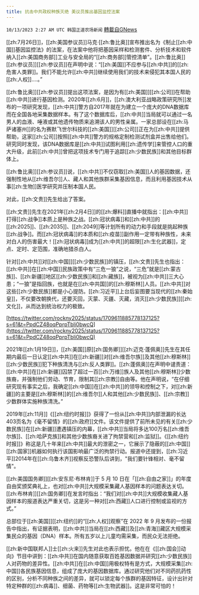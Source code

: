 ```yaml
---
title: 抗击中共政权种族灭绝 美议员推出基因监控法案
---
```

`10/13/2023 2:27 AM UTC 韩国正道农场新闻` [轉載自GNews](https://gnews.org/articles/1826700)

[[zh:7月26日]]，[[zh:美国参议员]]马克·[[zh:鲁比奥]]宣布推出名为《制止[[zh:中国]]基因监控法》的法案，在法案中他将把基因采样和检测套件、分析技术和软件纳入[[zh:美国商务部]]工业与安全局的“[[zh:商务部]]管控清单”。[[zh:鲁比奥]][[zh:参议员]][[zh:参议员]]在声明中说：“[[zh:美国]]不应参与[[zh:中共]]的[[zh:危害人类罪]]。我们不能允许[[zh:中共]]继续使用我们的技术来侵犯其本国人民的[[zh:人权]]....。”

  

[[zh:鲁比奥]][[zh:参议员]]提出这项法案，是因为有[[zh:美国]][[zh:公司]]在帮助[[zh:中共]]进行基因检测。2020年[[zh:6月]]，[[zh:澳大利亚战略政策研究所]]发布的一项研究发现，[[zh:中共]]警方自2017年就在为建立一个庞大的DNA数据库而在全国各地采集数据样本。有了这个数据库后，[[zh:中共]]当局就可以通过一名男人的血液、唾液或其他遗传物质来追溯该人的男性亲属。一家总部设在[[zh:马萨诸塞州]]的名为赛默飞世尔科技的[[zh:美国]][[zh:公司]]正在为[[zh:中共]]提供帮助，这家[[zh:公司]]按照[[zh:中共]]警方的规格定制检测试剂盒并出售给他们。研究同时发现，该DNA数据库是[[zh:中共]]试图利用[[zh:遗传学]]来管控人口的重大升级，此前[[zh:中共]]曾把这项技术专门用于追踪[[zh:少数民族]]和其他目标群体上。

  

[[zh:鲁比奥]][[zh:参议员]]说，[[zh:中共]]不仅窃取[[zh:美国]]人的基因数据，还强制性地从[[zh:维吾尔]]人、藏人和其他族群采集基因信息，而且利用基因技术从事[[zh:生物]]医学研究并压制本国人民。

对此，[[zh:文贵]]先生给出了答案。

[[zh:文贵]]先生在2021年[[zh:2月4日]]的[[zh:爆料]]直播中就指出：[[zh:中共]]打得[[zh:战争]]本质上是种族之战。[[zh:冠状病毒]]和[[zh:中共]]的[[zh:2025]]、[[zh:2035]]、[[zh:2049]]等计划所有的动力和手段就是挑起种族[[zh:战争]]。而[[zh:冠状病毒]]的本质和[[zh:疫苗]]副作用一定带有种族性，未来对白人的伤害最大！[[zh:冠状病毒]]成为[[zh:中共]]的超限[[zh:生化武器]]，定点、定时、定范围，准确地猎杀白人。

针对[[zh:中共]]对[[zh:中国]][[zh:少数民族]]的镇压，[[zh:文贵]]先生也指出：[[zh:中共]]在[[zh:中国]]民族政策中有“三危一狼”之说，“三危”就是[[zh:蒙古族]]、[[zh:新疆]]地区[[zh:少数民族]]和[[zh:藏族]]，被视为[[zh:中共]]三大心患；“一狼”是指回族，也就是在[[zh:中共国]]的[[zh:穆斯林]]人员。[[zh:中共]]对这些[[zh:少数民族]]都是小心提防。[[zh:习近平]]上台后妄图要当现代的[[zh:秦始皇]]，不仅要改朝换代，还要灭回，灭蒙、灭疆、灭藏，消灭[[zh:少数民族]][[zh:文化]]，从而达到统治权力的极致。

[https://twitter.com/rockny2025/status/1709611885778137125?s=61&t=PpdCZ48oqPprpTbli0bwcQ](https://twitter.com/rockny2025/status/1709611885778137125?s=61&t=PpdCZ48oqPprpTbli0bwcQ)

  

2021年[[zh:1月19日]]，[[zh:美国]]原[[zh:国务卿]][[zh:迈克·蓬佩奥]]先生在其任期内最后一日认定[[zh:中共]]在[[zh:新疆]]对[[zh:维吾尔族]]及其他[[zh:穆斯林]][[zh:少数民族]]犯下种族清洗与[[zh:反人类罪]]。[[zh:蓬佩奥]]在声明中谴责道：[[zh:中共]]在[[zh:新疆]]囚禁了超过一百[[zh:万维]]族人及其他[[zh:穆斯林]]少数族裔，并强制他们劳动、节育，限制其[[zh:宗教]]自由等。他在声明说，“在仔细研究现有事实之后，我确定[[zh:中国]]在[[zh:中共]]的领导和控制之下，对[[zh:新疆]]的主要是[[zh:穆斯林]]的[[zh:维吾尔]]人和其他[[zh:少数民族]]、[[zh:宗教]]少数群体实施种族清洗。”

  

2019年[[zh:11月]]《[[zh:纽约时报]]》获得了一份从[[zh:中共]]内部泄漏的长达403页名为《毫不留情》的[[zh:政府]]文件。该文件提供了前所未见的有关[[zh:少数民族]]在[[zh:新疆]]遭遇镇压的内幕，[[zh:中共]]当局将多达100万名[[zh:维吾尔族]]、[[zh:哈萨克族]]和其他少数族裔关进了拘禁营和[[zh:监狱]]。《[[zh:纽约时报]]》称这是几十年来[[zh:中共]]最大的泄密之一，它展示了隐蔽的[[zh:中国]][[zh:国家]]机器如何执行该国影响最广泛的拘禁行动。报道中还提到，[[zh:习近平]]2014年在[[zh:乌鲁木齐]]视察反恐警队后讲到，"我们要针锋相对、毫不留情"。

  

[[zh:美国国务卿]][[zh:安东尼·布林肯]]于 5 月 10 日在「[[zh:自由之家]]」的年度自由奖颁奖典礼上，也对[[zh:中共]]大规模采集藏人基因样本的问题表达关切。[[zh:布林肯]][[zh:国务卿]]在发言时指出：“我们对[[zh:中共]]大规模收集藏人基因样本的报道表达严重关切，这是另一种对[[zh:西藏]]人口进行控制或监视的方式。”

总部位于[[zh:美国]][[zh:纽约]]的“[[zh:人权]]观察”在 2022 年 9 月发布的一份报告中指出，有证据表明，[[zh:中共]]当局在[[zh:西藏]]及[[zh:青海]]藏区大规模采集民众的基因（DNA）样本。所有五岁以上儿童均需采集，而民众无法拒绝。

  

[[zh:新中国联邦人]]士[[zh:火来]]先生对此也表示担忧。他在在《[[zh:国会]]动向》节目中讲到：[[zh:中共]]在国内随意获取百姓基因数据并研究[[zh:少数民族]]人对药物的差异性。[[zh:中共]]在[[zh:中国]]用极权特有是方式，大规模采集[[zh:中国]]各民族基因信息，组成了庞大的基因数据库。通过研究他们对不同药抗药性的区别，分析不同种族之间的差异，就可以锁定每个族群的基因特征，设计出针对特定种群的[[zh:病毒]]、细菌、药物等[[zh:生物武器]]。这是非常可怕的！




